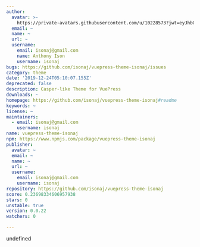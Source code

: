 ```yaml
---
author:
  avatar: >-
    https://private-avatars.githubusercontent.com/u/10228573?jwt=eyJhbGciOiJIUzI1NiIsInR5cCI6IkpXVCJ9.eyJpc3MiOiJnaXRodWIuY29tIiwiYXVkIjoicmF3LmdpdGh1YnVzZXJjb250ZW50LmNvbSIsImtleSI6ImtleTEiLCJleHAiOjE3MzQ2NzMyMDAsIm5iZiI6MTczNDY3MjAwMCwicGF0aCI6Ii91LzEwMjI4NTczIn0.kpOvr1Hyby0tOmenQylaqXDTzuH0dGij_kFmBrdVtKM&v=4
  email: ~
  name: ~
  url: ~
  username:
    email: isonaj@gmail.com
    name: Anthony Ison
    username: isonaj
bugs: https://github.com/isonaj/vuepress-theme-isonaj/issues
category: theme
date: '2019-12-24T05:10:07.155Z'
deprecated: false
description: Casper-like Theme for VuePress
downloads: ~
homepage: https://github.com/isonaj/vuepress-theme-isonaj#readme
keywords: ~
license: ~
maintainers:
  - email: isonaj@gmail.com
    username: isonaj
name: vuepress-theme-isonaj
npm: https://www.npmjs.com/package/vuepress-theme-isonaj
publisher:
  avatar: ~
  email: ~
  name: ~
  url: ~
  username:
    email: isonaj@gmail.com
    username: isonaj
repository: https://github.com/isonaj/vuepress-theme-isonaj
score: 0.23698334606957938
stars: 0
unstable: true
version: 0.0.22
watchers: 0

---
```


undefined